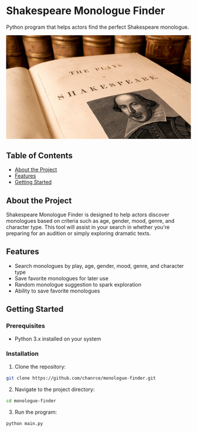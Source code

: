 # Shakespeare Monologue Finder
Python program that helps actors find the perfect Shakespeare monologue.

![Stage Image](images/Shakespeare_image)

## Table of Contents
- [About the Project](#about-the-project)
- [Features](#features)
- [Getting Started](#getting-started)

## About the Project
Shakespeare Monologue Finder is designed to help actors discover monologues based on criteria such as age, gender, mood, genre, and character type. This tool will assist in your search in whether you're preparing for an audition or simply exploring dramatic texts.

## Features
- Search monologues by play, age, gender, mood, genre, and character type
- Save favorite monologues for later use
- Random monologue suggestion to spark exploration
- Ability to save favorite monologues

## Getting Started

### Prerequisites
- Python 3.x installed on your system

### Installation

1. Clone the repository:
```bash
git clone https://github.com/chanrce/monologue-finder.git
```

2. Navigate to the project directory:
```bash
cd monologue-finder
```

3. Run the program:
```bash
python main.py
```


